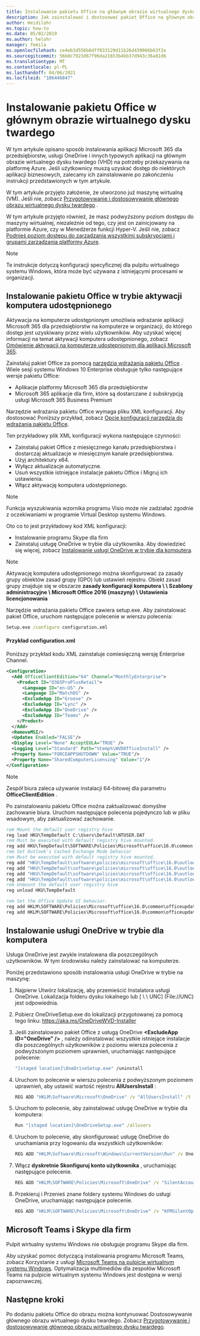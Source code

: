 ```yaml
---
title: Instalowanie pakietu Office na głównym obrazie wirtualnego dysku twardego — Azure
description: Jak zainstalować i dostosować pakiet Office na głównym obrazie pulpitu wirtualnego systemu Windows na platformie Azure.
author: Heidilohr
ms.topic: how-to
ms.date: 05/02/2019
ms.author: helohr
manager: femila
ms.openlocfilehash: ce4eb3d556b6dff833129d11b26d439066b63f2e
ms.sourcegitcommit: 56b0c7923d67f96da21653b4bb37d943c36a81d6
ms.translationtype: MT
ms.contentlocale: pl-PL
ms.lasthandoff: 04/06/2021
ms.locfileid: "106446847"
---
```

# <a name="install-office-on-a-master-vhd-image"></a>Instalowanie pakietu Office w głównym obrazie wirtualnego dysku twardego

W tym artykule opisano sposób instalowania aplikacji Microsoft 365 dla przedsiębiorstw, usługi OneDrive i innych typowych aplikacji na głównym obrazie wirtualnego dysku twardego (VHD) na potrzeby przekazywania na platformę Azure. Jeśli użytkownicy muszą uzyskać dostęp do niektórych aplikacji biznesowych, zalecamy ich zainstalowanie po zakończeniu instrukcji przedstawionych w tym artykule.

W tym artykule przyjęto założenie, że utworzono już maszynę wirtualną (VM). Jeśli nie, zobacz [Przygotowywanie i dostosowywanie głównego obrazu wirtualnego dysku twardego](set-up-customize-master-image.md#create-a-vm) .

W tym artykule przyjęto również, że masz podwyższony poziom dostępu do maszyny wirtualnej, niezależnie od tego, czy jest on zainicjowany na platformie Azure, czy w Menedżerze funkcji Hyper-V. Jeśli nie, zobacz [Podnieś poziom dostępu do zarządzania wszystkimi subskrypcjami i grupami zarządzania platformy Azure](../role-based-access-control/elevate-access-global-admin.md).

>[!NOTE]
>Te instrukcje dotyczą konfiguracji specyficznej dla pulpitu wirtualnego systemu Windows, która może być używana z istniejącymi procesami w organizacji.

## <a name="install-office-in-shared-computer-activation-mode"></a>Instalowanie pakietu Office w trybie aktywacji komputera udostępnionego

Aktywacja na komputerze udostępnionym umożliwia wdrażanie aplikacji Microsoft 365 dla przedsiębiorstw na komputerze w organizacji, do którego dostęp jest uzyskiwany przez wielu użytkowników. Aby uzyskać więcej informacji na temat aktywacji komputera udostępnionego, zobacz [Omówienie aktywacji na komputerze udostępnionym dla aplikacji Microsoft 365](/deployoffice/overview-shared-computer-activation).

Zainstaluj pakiet Office za pomocą [narzędzia wdrażania pakietu Office](https://www.microsoft.com/download/details.aspx?id=49117) . Wiele sesji systemu Windows 10 Enterprise obsługuje tylko następujące wersje pakietu Office:

   - Aplikacje platformy Microsoft 365 dla przedsiębiorstw
   - Microsoft 365 aplikacje dla firm, które są dostarczane z subskrypcją usługi Microsoft 365 Business Premium

Narzędzie wdrażania pakietu Office wymaga pliku XML konfiguracji. Aby dostosować Poniższy przykład, zobacz [Opcje konfiguracji narzędzia do wdrażania pakietu Office](/deployoffice/configuration-options-for-the-office-2016-deployment-tool/).

Ten przykładowy plik XML konfiguracji wykona następujące czynności:

   - Zainstaluj pakiet Office z miesięcznego kanału przedsiębiorstwa i dostarczaj aktualizacje w miesięcznym kanale przedsiębiorstwa.
   - Użyj architektury x64.
   - Wyłącz aktualizacje automatyczne.
   - Usuń wszystkie istniejące instalacje pakietu Office i Migruj ich ustawienia.
   - Włącz aktywację komputera udostępnionego.

>[!NOTE]
>Funkcja wyszukiwania wzornika programu Visio może nie zadziałać zgodnie z oczekiwaniami w programie Virtual Desktop systemu Windows.

Oto co to jest przykładowy kod XML konfiguracji:

   - Instalowanie programu Skype dla firm
   - Zainstaluj usługę OneDrive w trybie dla użytkownika. Aby dowiedzieć się więcej, zobacz [Instalowanie usługi OneDrive w trybie dla komputera](#install-onedrive-in-per-machine-mode).

>[!NOTE]
>Aktywację komputera udostępnionego można skonfigurować za zasady grupy obiektów zasad grupy (GPO) lub ustawień rejestru. Obiekt zasad grupy znajduje się w obszarze **zasady konfiguracji komputera \\ \\ Szablony administracyjne \\ Microsoft Office 2016 (maszyny) \\ Ustawienia licencjonowania**

Narzędzie wdrażania pakietu Office zawiera setup.exe. Aby zainstalować pakiet Office, uruchom następujące polecenie w wierszu polecenia:

```cmd
Setup.exe /configure configuration.xml
```

#### <a name="sample-configurationxml"></a>Przykład configuration.xml

Poniższy przykład kodu XML zainstaluje comiesięczną wersję Enterprise Channel.

```xml
<Configuration>
  <Add OfficeClientEdition="64" Channel="MonthlyEnterprise">
    <Product ID="O365ProPlusRetail">
      <Language ID="en-US" />
      <Language ID="MatchOS" />
      <ExcludeApp ID="Groove" />
      <ExcludeApp ID="Lync" />
      <ExcludeApp ID="OneDrive" />
      <ExcludeApp ID="Teams" />
    </Product>
  </Add>
  <RemoveMSI/>
  <Updates Enabled="FALSE"/>
  <Display Level="None" AcceptEULA="TRUE" />
  <Logging Level="Standard" Path="%temp%\WVDOfficeInstall" />
  <Property Name="FORCEAPPSHUTDOWN" Value="TRUE"/>
  <Property Name="SharedComputerLicensing" Value="1"/>
</Configuration>
```

>[!NOTE]
>Zespół biura zaleca używanie instalacji 64-bitowej dla parametru **OfficeClientEdition** .

Po zainstalowaniu pakietu Office można zaktualizować domyślne zachowanie biura. Uruchom następujące polecenia pojedynczo lub w pliku wsadowym, aby zaktualizować zachowanie.

```cmd
rem Mount the default user registry hive
reg load HKU\TempDefault C:\Users\Default\NTUSER.DAT
rem Must be executed with default registry hive mounted.
reg add HKU\TempDefault\SOFTWARE\Policies\Microsoft\office\16.0\common /v InsiderSlabBehavior /t REG_DWORD /d 2 /f
rem Set Outlook's Cached Exchange Mode behavior
rem Must be executed with default registry hive mounted.
reg add "HKU\TempDefault\software\policies\microsoft\office\16.0\outlook\cached mode" /v enable /t REG_DWORD /d 1 /f
reg add "HKU\TempDefault\software\policies\microsoft\office\16.0\outlook\cached mode" /v syncwindowsetting /t REG_DWORD /d 1 /f
reg add "HKU\TempDefault\software\policies\microsoft\office\16.0\outlook\cached mode" /v CalendarSyncWindowSetting /t REG_DWORD /d 1 /f
reg add "HKU\TempDefault\software\policies\microsoft\office\16.0\outlook\cached mode" /v CalendarSyncWindowSettingMonths  /t REG_DWORD /d 1 /f
rem Unmount the default user registry hive
reg unload HKU\TempDefault

rem Set the Office Update UI behavior.
reg add HKLM\SOFTWARE\Policies\Microsoft\office\16.0\common\officeupdate /v hideupdatenotifications /t REG_DWORD /d 1 /f
reg add HKLM\SOFTWARE\Policies\Microsoft\office\16.0\common\officeupdate /v hideenabledisableupdates /t REG_DWORD /d 1 /f
```

## <a name="install-onedrive-in-per-machine-mode"></a>Instalowanie usługi OneDrive w trybie dla komputera

Usługa OneDrive jest zwykle instalowana dla poszczególnych użytkowników. W tym środowisku należy zainstalować na komputerze.

Poniżej przedstawiono sposób instalowania usługi OneDrive w trybie na maszynę:

1. Najpierw Utwórz lokalizację, aby przemieścić Instalatora usługi OneDrive. Lokalizacja folderu dysku lokalnego lub [ \\ \\ UNC] (File://UNC) jest odpowiednia.

2. Pobierz OneDriveSetup.exe do lokalizacji przygotowanej za pomocą tego linku: <https://aka.ms/OneDriveWVD-Installer>

3. Jeśli zainstalowano pakiet Office z usługą OneDrive **\<ExcludeApp ID="OneDrive" /\>** , należy odinstalować wszystkie istniejące instalacje dla poszczególnych użytkowników z poziomu wiersza polecenia z podwyższonym poziomem uprawnień, uruchamiając następujące polecenie:

    ```cmd
    "[staged location]\OneDriveSetup.exe" /uninstall
    ```

4. Uruchom to polecenie w wierszu polecenia z podwyższonym poziomem uprawnień, aby ustawić wartość rejestru **AllUsersInstall** :

    ```cmd
    REG ADD "HKLM\Software\Microsoft\OneDrive" /v "AllUsersInstall" /t REG_DWORD /d 1 /reg:64
    ```

5. Uruchom to polecenie, aby zainstalować usługę OneDrive w trybie dla komputera:

    ```cmd
    Run "[staged location]\OneDriveSetup.exe" /allusers
    ```

6. Uruchom to polecenie, aby skonfigurować usługę OneDrive do uruchamiania przy logowaniu dla wszystkich użytkowników:

    ```cmd
    REG ADD "HKLM\Software\Microsoft\Windows\CurrentVersion\Run" /v OneDrive /t REG_SZ /d "C:\Program Files (x86)\Microsoft OneDrive\OneDrive.exe /background" /f
    ```

7. Włącz **dyskretnie Skonfiguruj konto użytkownika** , uruchamiając następujące polecenie.

    ```cmd
    REG ADD "HKLM\SOFTWARE\Policies\Microsoft\OneDrive" /v "SilentAccountConfig" /t REG_DWORD /d 1 /f
    ```

8. Przekieruj i Przenieś znane foldery systemu Windows do usługi OneDrive, uruchamiając następujące polecenie.

    ```cmd
    REG ADD "HKLM\SOFTWARE\Policies\Microsoft\OneDrive" /v "KFMSilentOptIn" /t REG_SZ /d "<your-AzureAdTenantId>" /f
    ```

## <a name="microsoft-teams-and-skype-for-business"></a>Microsoft Teams i Skype dla firm

Pulpit wirtualny systemu Windows nie obsługuje programu Skype dla firm.

Aby uzyskać pomoc dotyczącą instalowania programu Microsoft Teams, zobacz Korzystanie z usługi [Microsoft Teams na pulpicie wirtualnym systemu Windows](teams-on-wvd.md). Optymalizacja multimediów dla zespołów Microsoft Teams na pulpicie wirtualnym systemu Windows jest dostępna w wersji zapoznawczej.

## <a name="next-steps"></a>Następne kroki

Po dodaniu pakietu Office do obrazu można kontynuować Dostosowywanie głównego obrazu wirtualnego dysku twardego. Zobacz [Przygotowywanie i dostosowywanie głównego obrazu wirtualnego dysku twardego](set-up-customize-master-image.md).
